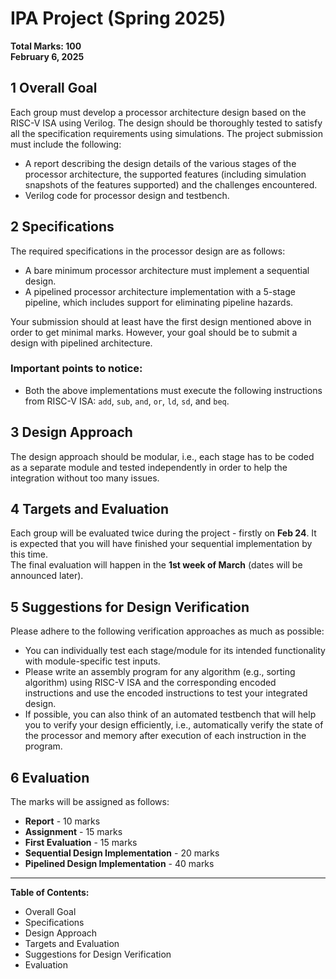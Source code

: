 # IPA Project (Spring 2025)  
**Total Marks: 100**  
**February 6, 2025**  

## 1 Overall Goal  
Each group must develop a processor architecture design based on the RISC-V ISA using Verilog. The design should be thoroughly tested to satisfy all the specification requirements using simulations. The project submission must include the following:

- A report describing the design details of the various stages of the processor architecture, the supported features (including simulation snapshots of the features supported) and the challenges encountered.
- Verilog code for processor design and testbench.

## 2 Specifications  
The required specifications in the processor design are as follows:

- A bare minimum processor architecture must implement a sequential design.
- A pipelined processor architecture implementation with a 5-stage pipeline, which includes support for eliminating pipeline hazards.

Your submission should at least have the first design mentioned above in order to get minimal marks. However, your goal should be to submit a design with pipelined architecture.  

### Important points to notice:  
- Both the above implementations must execute the following instructions from RISC-V ISA: `add`, `sub`, `and`, `or`, `ld`, `sd`, and `beq`.

## 3 Design Approach  
The design approach should be modular, i.e., each stage has to be coded as a separate module and tested independently in order to help the integration without too many issues.

## 4 Targets and Evaluation  
Each group will be evaluated twice during the project - firstly on **Feb 24**. It is expected that you will have finished your sequential implementation by this time.  
The final evaluation will happen in the **1st week of March** (dates will be announced later).

## 5 Suggestions for Design Verification  
Please adhere to the following verification approaches as much as possible:

- You can individually test each stage/module for its intended functionality with module-specific test inputs.
- Please write an assembly program for any algorithm (e.g., sorting algorithm) using RISC-V ISA and the corresponding encoded instructions and use the encoded instructions to test your integrated design.
- If possible, you can also think of an automated testbench that will help you to verify your design efficiently, i.e., automatically verify the state of the processor and memory after execution of each instruction in the program.

## 6 Evaluation  
The marks will be assigned as follows:

- **Report** - 10 marks  
- **Assignment** - 15 marks  
- **First Evaluation** - 15 marks  
- **Sequential Design Implementation** - 20 marks  
- **Pipelined Design Implementation** - 40 marks  

---  
**Table of Contents:**  
- Overall Goal  
- Specifications  
- Design Approach  
- Targets and Evaluation  
- Suggestions for Design Verification  
- Evaluation  

